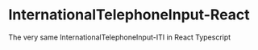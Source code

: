 # InternationalTelephoneInput-React
The very same InternationalTelephoneInput-ITI in React Typescript
